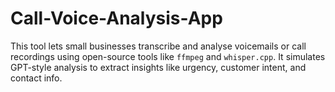 # Call-Voice-Analysis-App
This tool lets small businesses transcribe and analyse voicemails or call recordings using open-source tools like `ffmpeg` and `whisper.cpp`. It simulates GPT-style analysis to extract insights like urgency, customer intent, and contact info.
